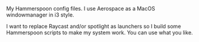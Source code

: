 My Hammerspoon config files.
I use Aerospace as a MacOS windowmanager in i3 style.

I want to replace Raycast and/or spotlight as launchers so I build some Hammerspoon scripts to make my system work.
You can use what you like.
